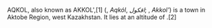 AQKOL, also known as AKKOL',[1] (, _Aqkól_, _اقكول_; , _Akkol'_) is a town in Aktobe Region, west Kazakhstan. It lies at an altitude of .[2]
